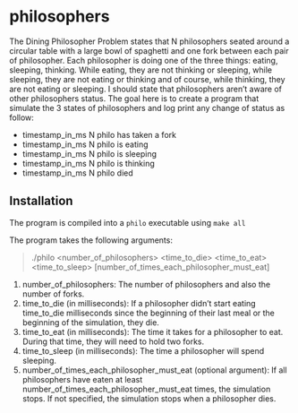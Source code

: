 # philosophers

The Dining Philosopher Problem states that N philosophers seated around a circular table with a large bowl of spaghetti and one fork between each pair of philosopher. Each philosopher is doing one of the three things: eating, sleeping, thinking. While eating, they are not thinking or sleeping, while sleeping, they are not eating or thinking and of course, while thinking, they are not eating or sleeping. I should state that philosophers aren’t aware of other philosophers status.
The goal here is to create a program that simulate the 3 states of philosophers and log print any change of status as follow:

- timestamp_in_ms N philo has taken a fork
- timestamp_in_ms N philo is eating
- timestamp_in_ms N philo is sleeping
- timestamp_in_ms N philo is thinking
- timestamp_in_ms N philo died

## Installation
The program is compiled into a `philo` executable using `make all`

The program takes the following arguments:

>./philo <number_of_philosophers> <time_to_die> <time_to_eat> <time_to_sleep> [number_of_times_each_philosopher_must_eat]

1. number_of_philosophers: The number of philosophers and also the number of forks.
2. time_to_die (in milliseconds): If a philosopher didn’t start eating time_to_die milliseconds since the beginning of their last meal or the beginning of the simulation, they die.
3. time_to_eat (in milliseconds): The time it takes for a philosopher to eat. During that time, they will need to hold two forks.
4. time_to_sleep (in milliseconds): The time a philosopher will spend sleeping.
5. number_of_times_each_philosopher_must_eat (optional argument): If all philosophers have eaten at least number_of_times_each_philosopher_must_eat times, the simulation stops. If not specified, the simulation stops when a philosopher dies.
